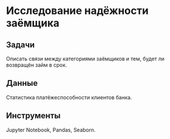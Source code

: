 # Исследование надёжности заёмщика


## Задачи

Описать связи между категориями заёмщиков и тем, будет ли возвращён займ в срок.


## Данные

Статистика платёжеспособности клиентов банка.


## Инструменты

Jupyter Notebook, Pandas, Seaborn.
